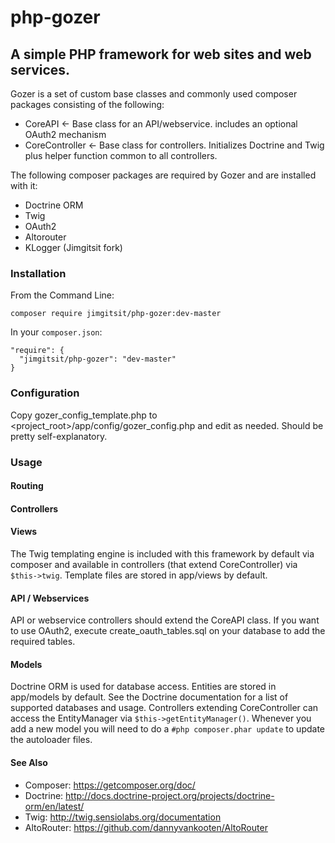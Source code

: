 # php-gozer
## A simple PHP framework for web sites and web services.

Gozer is a set of custom base classes and commonly used composer packages consisting of the following:

- CoreAPI <- Base class for an API/webservice. includes an optional OAuth2 mechanism
- CoreController <- Base class for controllers. Initializes Doctrine and Twig plus helper function common to all controllers.

The following composer packages are required by Gozer and are installed with it:

- Doctrine ORM
- Twig
- OAuth2
- Altorouter
- KLogger (Jimgitsit fork)

### Installation
From the Command Line:

	composer require jimgitsit/php-gozer:dev-master

In your `composer.json`:

	"require": {
	  "jimgitsit/php-gozer": "dev-master"
	}

### Configuration
Copy gozer_config_template.php to <project_root>/app/config/gozer_config.php and edit as needed. Should be pretty self-explanatory.

### Usage


#### Routing


#### Controllers


#### Views
The Twig templating engine is included with this framework by default via composer and available in controllers (that extend CoreController) via `$this->twig`. Template files are stored in app/views by default.

#### API / Webservices
API or webservice controllers should extend the CoreAPI class. If you want to use OAuth2, execute create_oauth_tables.sql on your database to add the required tables.

#### Models
Doctrine ORM is used for database access. Entities are stored in app/models by default. See the Doctrine documentation for a list of supported databases and usage. Controllers extending CoreController can access the EntityManager via `$this->getEntityManager()`. Whenever you add a new model you will need to do a `#php composer.phar update` to update the autoloader files.

#### See Also
- Composer: https://getcomposer.org/doc/
- Doctrine: http://docs.doctrine-project.org/projects/doctrine-orm/en/latest/
- Twig: http://twig.sensiolabs.org/documentation
- AltoRouter: https://github.com/dannyvankooten/AltoRouter
